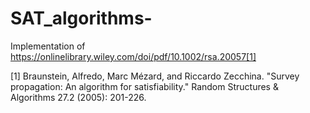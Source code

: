 # SAT_algorithms- 

Implementation of https://onlinelibrary.wiley.com/doi/pdf/10.1002/rsa.20057[1]  




[1] Braunstein, Alfredo, Marc Mézard, and Riccardo Zecchina. "Survey propagation: An algorithm for satisfiability." Random Structures & Algorithms 27.2 (2005): 201-226.
